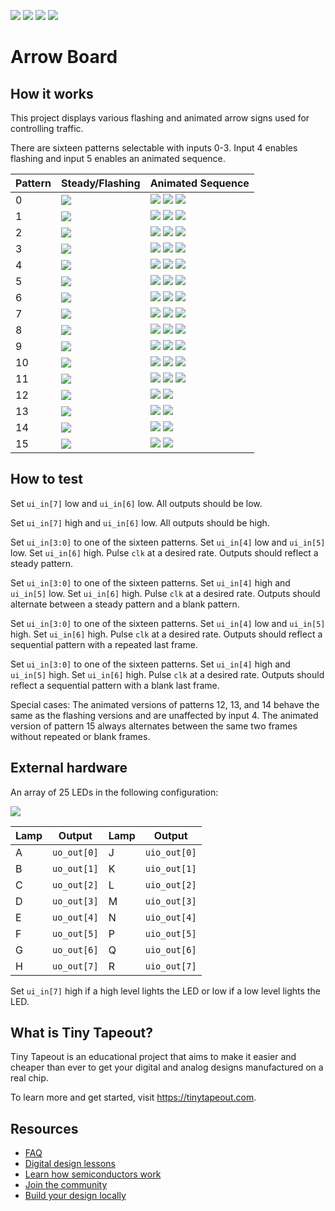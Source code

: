 ![](../../workflows/gds/badge.svg) ![](../../workflows/docs/badge.svg) ![](../../workflows/test/badge.svg) ![](../../workflows/fpga/badge.svg)

# Arrow Board

## How it works

This project displays various flashing and animated arrow signs used for controlling traffic.

There are sixteen patterns selectable with inputs 0-3. Input 4 enables flashing and input 5 enables an animated sequence.

| Pattern | Steady/Flashing     | Animated Sequence                                           |
| ------- | ------------------- | ----------------------------------------------------------- |
| 0       | ![](docs/p20FD.svg) | ![](docs/p0060.svg) ![](docs/p0078.svg) ![](docs/p20FD.svg) |
| 1       | ![](docs/p905F.svg) | ![](docs/p0003.svg) ![](docs/p000F.svg) ![](docs/p905F.svg) |
| 2       | ![](docs/p20FD.svg) | ![](docs/p0060.svg) ![](docs/p007C.svg) ![](docs/p20FD.svg) |
| 3       | ![](docs/p905F.svg) | ![](docs/p0003.svg) ![](docs/p001F.svg) ![](docs/p905F.svg) |
| 4       | ![](docs/p20FD.svg) | ![](docs/p0070.svg) ![](docs/p007C.svg) ![](docs/p20FD.svg) |
| 5       | ![](docs/p905F.svg) | ![](docs/p0007.svg) ![](docs/p001F.svg) ![](docs/p905F.svg) |
| 6       | ![](docs/p20FD.svg) | ![](docs/p8870.svg) ![](docs/p4274.svg) ![](docs/p20FD.svg) |
| 7       | ![](docs/p905F.svg) | ![](docs/p2107.svg) ![](docs/p4417.svg) ![](docs/p905F.svg) |
| 8       | ![](docs/pEAFF.svg) | ![](docs/p8870.svg) ![](docs/pCA7C.svg) ![](docs/pEAFF.svg) |
| 9       | ![](docs/pF57F.svg) | ![](docs/p2107.svg) ![](docs/p651F.svg) ![](docs/pF57F.svg) |
| 10      | ![](docs/pEA95.svg) | ![](docs/p8810.svg) ![](docs/pCA14.svg) ![](docs/pEA95.svg) |
| 11      | ![](docs/pF554.svg) | ![](docs/p2104.svg) ![](docs/p6514.svg) ![](docs/pF554.svg) |
| 12      | ![](docs/pB0DD.svg) | ![](docs/pB0DD.svg) ![](docs/p0000.svg)                     |
| 13      | ![](docs/pA000.svg) | ![](docs/pA000.svg) ![](docs/p0000.svg)                     |
| 14      | ![](docs/p007F.svg) | ![](docs/p007F.svg) ![](docs/p0000.svg)                     |
| 15      | ![](docs/pB9D5.svg) | ![](docs/p2185.svg) ![](docs/p9850.svg)                     |

## How to test

Set `ui_in[7]` low and `ui_in[6]` low. All outputs should be low.

Set `ui_in[7]` high and `ui_in[6]` low. All outputs should be high.

Set `ui_in[3:0]` to one of the sixteen patterns. Set `ui_in[4]` low and `ui_in[5]` low. Set `ui_in[6]` high. Pulse `clk` at a desired rate. Outputs should reflect a steady pattern.

Set `ui_in[3:0]` to one of the sixteen patterns. Set `ui_in[4]` high and `ui_in[5]` low. Set `ui_in[6]` high. Pulse `clk` at a desired rate. Outputs should alternate between a steady pattern and a blank pattern.

Set `ui_in[3:0]` to one of the sixteen patterns. Set `ui_in[4]` low and `ui_in[5]` high. Set `ui_in[6]` high. Pulse `clk` at a desired rate. Outputs should reflect a sequential pattern with a repeated last frame.

Set `ui_in[3:0]` to one of the sixteen patterns. Set `ui_in[4]` high and `ui_in[5]` high. Set `ui_in[6]` high. Pulse `clk` at a desired rate. Outputs should reflect a sequential pattern with a blank last frame.

Special cases: The animated versions of patterns 12, 13, and 14 behave the same as the flashing versions and are unaffected by input 4. The animated version of pattern 15 always alternates between the same two frames without repeated or blank frames.

## External hardware

An array of 25 LEDs in the following configuration:

![](docs/arrowboard-rd.svg)

| Lamp | Output       | Lamp | Output       |
| ---- | ------------ | ---- | ------------ |
| A    | `uo_out[0]`  | J    | `uio_out[0]` |
| B    | `uo_out[1]`  | K    | `uio_out[1]` |
| C    | `uo_out[2]`  | L    | `uio_out[2]` |
| D    | `uo_out[3]`  | M    | `uio_out[3]` |
| E    | `uo_out[4]`  | N    | `uio_out[4]` |
| F    | `uo_out[5]`  | P    | `uio_out[5]` |
| G    | `uo_out[6]`  | Q    | `uio_out[6]` |
| H    | `uo_out[7]`  | R    | `uio_out[7]` |

Set `ui_in[7]` high if a high level lights the LED or low if a low level lights the LED.

## What is Tiny Tapeout?

Tiny Tapeout is an educational project that aims to make it easier and cheaper than ever to get your digital and analog designs manufactured on a real chip.

To learn more and get started, visit https://tinytapeout.com.

## Resources

- [FAQ](https://tinytapeout.com/faq/)
- [Digital design lessons](https://tinytapeout.com/digital_design/)
- [Learn how semiconductors work](https://tinytapeout.com/siliwiz/)
- [Join the community](https://tinytapeout.com/discord)
- [Build your design locally](https://www.tinytapeout.com/guides/local-hardening/)

